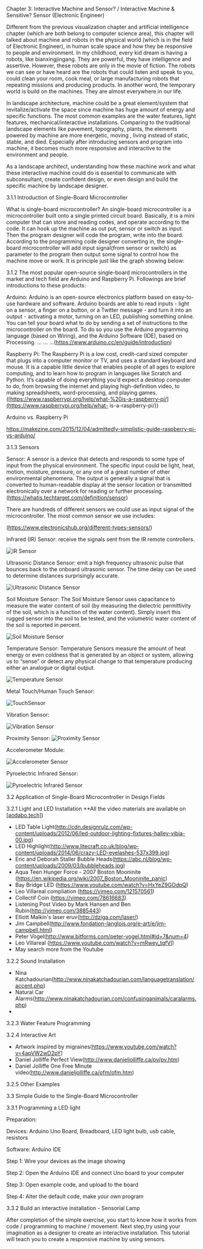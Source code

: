Chapter 3: Interactive Machine and Sensor? / Interactive Machine & Sensitive? Sensor (Electronic Engineer)

Different from the previous visualization chapter and artificial intelligence chapter (which are both belong to computer science area), this chapter will talked about machine and robots in the physical world (which is in the field of Electronic Engineer), in human scale space and how they be responsive to people and environment. In my childhood, every kid dream is having a robots, like bianxingjingang. They are powerful, they have intelligence and assertive. However, these robots are only in the movie of fiction. The robots we can see or have heard are the robots that could listen and speak to you, could clean your room, cook meal, or large manufacturing robots that repeating missions and producing products. In another word, the temporary world is build on the machines. They are almost everywhere in our life.

In landscape architecture, machine could be a great element/system that revitalize/activate the space since machine has huge amount of energy and specific functions. The most common examples are the water features, light features, mechanical/interactive installations. Comparing to the traditional landscape elements like pavement, topography, plants, the elements powered by machine are more energetic, moving , living instead of static, stable, and died. Especially after introducing sensors and program into machine, it becomes much more responsive and interactive to the environment and people. 

As a landscape architect, understanding how these machine work and what these interactive machine could do is essential to communicate with subconsultant, create confident design, or even design and build the specific machine by landscape designer.

3.1.1 Introduction of Single-Board Microcontroller

What is single-board microcontroller? An single-board microcontroller is a microcontroller built onto a single printed circuit board. Basically, it is a mini computer that can store and reading codes, and operate according to the code. It can hook up the machine as out put, sensor or switch as input. Then the program designer will code the program, write into the board. According to the programming code designer converting in, the single-board microcontroller will add input signal(from sensor or switch) as parameter to the program then output some signal to control how the machine move or work. It is principle just like the graph showing below:

3.1.2 The most popular open-source single-board microcontrollers in the market and tech field are Arduino and Raspberry Pi. Followings are brief introductions to these products:

Arduino: Arduino is an open-source electronics platform based on easy-to-use hardware and software. Arduino boards are able to read inputs - light on a sensor, a finger on a button, or a Twitter message - and turn it  into an output - activating a motor, turning on an LED, publishing something online. You can tell your board what to do by sending a set of instructions to the microcontroller on the board. To do so you use the Arduino programming language (based on Wiring), and the Arduino Software (IDE), based on Processing. ... ... ...(https://www.arduino.cc/en/guide/introduction)

Raspberry Pi: The Raspberry Pi is a low cost, credit-card sized computer that plugs into a computer monitor or TV, and uses a standard keyboard and mouse. It is a capable little device that enables people of all ages to explore computing, and to learn how to program in languages like Scratch and Python. It’s capable of doing everything you’d expect a desktop computer to do, from browsing the internet and playing high-definition video, to making spreadsheets, word-processing, and playing games. ([https://www.raspberrypi.org/help/what-%20is-a-raspberry-pi/](https://www.raspberrypi.org/help/what- is-a-raspberry-pi/))

Arduino vs. Raspberry Pi

https://makezine.com/2015/12/04/admittedly-simplistic-guide-raspberry-pi-vs-arduino/



3.1.3 Sensors

Sensor: A sensor is a device that detects and responds to some type of input from the physical environment. The specific input could be light, heat, motion, moisture, pressure, or any one of a great number of other environmental phenomena. The output is generally a signal that is converted to human-readable display at the sensor location or transmitted electronically over a network for reading or further processing. (https://whatis.techtarget.com/definition/sensor)

There are hundreds of different sensors we could use as input signal of the microcontroller. The most common sensor we use includes: 

(https://www.electronicshub.org/different-types-sensors/)

Infrared (IR) Sensor: receive the signals sent from the IR remote controllers.

![IR Sensor](https://hackster.imgix.net/uploads/attachments/471152/obstacle-avoidance-tracking-infrared-sensor-module_S9CxCA7UqZ.jpg?auto=compress&w=900&h=675&fit=min&fm=jpg)

Ultrasonic Distance Sensor: emit a high frequency ultrasonic pulse that bounces back to the onboard ultrasonic sensor. The time delay can be used to determine distances surprisingly accurate.

![Ultrasonic Distance Sensor](https://cdn.sparkfun.com//assets/parts/1/3/5/0/8/15569-Ultrasonic_Distance_Sensor_-_HC-SR04-01a.jpg)

Soil Moisture Sensor: The Soil Moisture Sensor uses capacitance to measure the water content of soil (by measuring the dielectric permittivity of the soil, which is a function of the water content). Simply insert this rugged sensor into the soil to be tested, and the volumetric water content of the soil is reported in percent.

![Soil Moisture Sensor](https://media.ncd.io/sites/2/20180301093006/ADC121C021-SMS-I2CS_1.png)

Temperature Sensor: Temperature Sensors measure the amount of heat energy or even coldness that is generated by an object or system, allowing us to “sense” or detect any physical change to that temperature producing either an analogue or digital output.

![Temperature Sensor](https://www.electronics-tutorials.ws/wp-content/uploads/2018/05/io-io55a.jpg)



Metal Touch/Human Touch Sensor:

![TouchSensor](https://imgaz.staticbg.com/thumb/large/upload/2012/lidanpo/SKU117322%20(1).jpg)

Vibration Sensor:

![Vibration Sensor](https://images-na.ssl-images-amazon.com/images/I/61lsguaHTiL._SL1100_.jpg)

Proximity Sensor: ![Proximity Sensor](https://www.ato.com/content/images/thumbs/0000925_proximity-sensor-capacitive-m12-pnp_550.jpeg)

Accelerometer Module: 

![Accelerometer Sensor](https://www.smart-prototyping.com/image/cache/data/SKU%20Photos/10100071/DSC_0281-750x750.JPG)

Pyroelectric Infrared Sensor:

![Pyroelectric Infrared Sensor](https://image.made-in-china.com/202f0j00itMYQmlIVgcT/Cheap-PIR500bp-Pyroelectric-Infrared-PIR-Sensor-for-Light-Dependent-Control-Light.jpg)



3.2 Application of Single-Board Microcontroller in Design Fields

3.2.1 Light and LED Installation  **All the video materials are available on [[aodabo.tech]](aodabo.tech))

-  LED Table Light(http://cdn.designrulz.com/wp-content/uploads/2012/06/led-outdoor-lighting-fixtures-halley-vibia-00.jpg)
- LED Highlight(http://www.litecraft.co.uk/blog/wp-content/uploads/2014/06/crazy-LED-eyelashes-537x399.jpg)
- Eric and Deborah Staller Bubble Heads(https://abc.nl/blog/wp-content/uploads/2009/03/bubbleheads.jpg)
- Aqua Teen Hunger Force - 2007 Boston Mooninite (https://en.wikipedia.org/wiki/2007_Boston_Mooninite_panic)
- Bay Bridge LED (https://www.youtube.com/watch?v=HxYeZ9GOdpQ)
- Leo Villareal compliation (https://vimeo.com/121570561)
- Collectif Coin (https://vimeo.com/78616683)
- Listening Post Video by Mark Hansen and Ben Rubin(http://vimeo.com/3885443)
- Elliott Malkin's laser eruv(http://dziga.com/laser/)
- Jim Campbell(http://www.fondation-langlois.org/e-art/e/jim-campbell.html)
- Peter Vogel(http://www.bitforms.com/peter-vogel.html#id=7&num=4)
- Leo Villareal (https://www.youtube.com/watch?v=mRwey_tqfVI)
- May search more from the Youtube

3.2.2 Sound Installation

- Nina Katchadourian(http://www.ninakatchadourian.com/languagetranslation/accent.php)
- Natural Car Alarms(http://www.ninakatchadourian.com/confusinganimals/caralarms.php)
- 

3.2.3 Water Feature Programming

3.2.4 Interactive Art

- Artwork inspired by migraines(https://www.youtube.com/watch?v=4apVW2wD2pY)
- Daniel Jolliffe Perfect View(http://www.danieljolliffe.ca/pv/pv.htm)
- Daniel Jolliffe One Free Minute video(http://www.danieljolliffe.ca/ofm/ofm.htm)

3.2.5 Other Examples



3.3 Simple Guide to the Single-Board Microcontroller

3.3.1 Programming a LED light

Preparation:

Devices: Arduino Uno Board, Breadboard, LED light bulb, usb cable, resistors

Software: Arduino IDE

Step 1: Wire your devices as the image showing

Step 2: Open the Arduino IDE and connect Uno board to your computer

Step 3: Open example code, and upload to the board

Step 4: Alter the default code, make your own program



3.3.2 Build an interactive installation - Sensorial Lamp

After completion of the simple exercise, you start to know how it works from code / programming to machine / movement. Next step,try using your imagination as a designer to create an interactive installation. This tutorial will teach you to create a responsive machine by using sensors.














